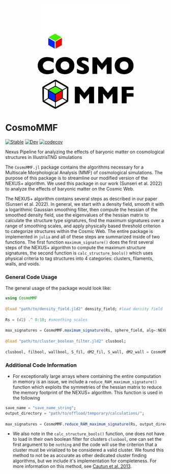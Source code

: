 <p align="center">
  <img src="Images/CosmoMMF_Dark.png#gh-dark-mode-only" width="60%">
  <img src="Images/CosmoMMF_light.png#gh-light-mode-only" width="60%">
</p>



# CosmoMMF

[![Stable](https://img.shields.io/badge/docs-stable-blue.svg)](https://James11222.github.io/CosmoMMF.jl/stable)
[![Dev](https://img.shields.io/badge/docs-dev-blue.svg)](https://James11222.github.io/CosmoMMF.jl/dev)
[![codecov](https://codecov.io/gh/James11222/CosmoMMF/branch/main/graph/badge.svg?token=cSdBAqnqya)](https://codecov.io/gh/James11222/CosmoMMF)


Nexus Pipeline for analyzing the effects of baryonic matter on cosmological structures in IllustrisTNG simulations 

The `CosmoMMF.jl` package contains the algorithms necessary for a Multiscale Morphological Analysis (MMF) of cosmological simulations. The purpose of this package is to streamline our modified version of the NEXUS+ algorithm. We used this package in our work (Sunseri et al. 2022) to analyze the effects of baryonic matter on the Cosmic Web.

The NEXUS+ algorithm contains several steps as described in our paper (Sunseri et al. 2022). In general, we start with a density field, smooth it with a logarithmic Gaussian smoothing filter, then compute the hessian of the smoothed density field, use the eigenvalues of the hessian matrix to calculate the structure type signatures, find the maximum signatures over a range of smoothing scales, and apply physically based threshold criterion to categorize structures within the Cosmic Web. The entire package is implemented in `julia` and all of these steps are summarized inside of two functions. The first function `maximum_signature()` does the first several steps of the NEXUS+ algorithm to compute the maximum structure signatures, the second function is `calc_structure_bools()` which uses physical criteria to tag structures into 4 categories: clusters, filaments, walls, and voids. 

### General Code Usage

The general usage of the package would look like:

```julia
using CosmoMMF

@load "path/to/density_field.jld2" density_field; #load density field

Rs = (√2) .^ 0:10; #smoothing scales

max_signatures = CosmoMMF.maximum_signature(Rs, sphere_field, alg=:NEXUSPLUS); #compute maximum signatures

@load "path/to/cluster_boolean_filter.jld2" clusbool;

clusbool, filbool, wallbool, S_fil, dM2_fil, S_wall, dM2_wall = CosmoMMF.calc_structure_bools(clusbool, max_signatures, density_field);
```

### Additional Code Information 

* For exceptionally large arrays where containing the entire computation in memory is an issue, we include a `reduce_RAM_maximum_signature()` function which exploits the symmetries of the hessian matrix to reduce the memory footprint of the NEXUS+ algorithm. This function is used in the following

```julia
save_name = "save_name_string";
output_directory = "path/to/offload/temporary/calculations/";

max_signatures = CosmoMMF.reduce_RAM_maximum_signature(Rs, output_directory, save_name, density_field, alg=:NEXUSPLUS);
```

* We also note in the `calc_structure_bools()` function, one does not have to load in their own boolean filter for clusters `clusbool`, one can set the first argument to be `nothing` and the code will use the criterion that a cluster must be virialized to be considered a valid cluster. We found this method to not be as accurate as other dedicated cluster finding algorithms, but we include it's implementation for completeness. For more information on this method, see [Cautun et al. 2013](https://academic.oup.com/mnras/article/429/2/1286/1038906).

